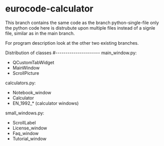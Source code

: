 # eurocode-calculator
This branch contains the same code as the branch python-single-file only the python code here is distrubute upon multiple files instead of a signle file, similar as in the main branch.

For program description look at the other two existing branches. 

Distribution of classes
#----------------------
main_window.py:
- QCustomTabWidget
- MainWindow
- ScrollPicture

calculators.py:
- Notebook_window
- Calculator
- EN_1992_* (calculator windows)

small_windows.py:
- ScrollLabel
- License_window
- Faq_window
- Tutorial_window